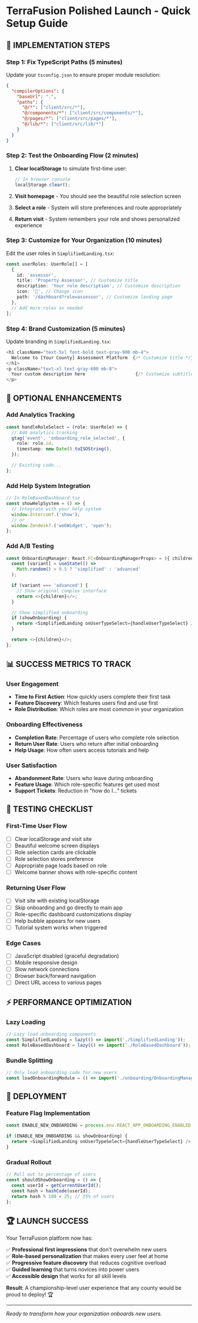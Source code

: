 # TerraFusion Polished Launch - Quick Setup Guide

## 🚀 **IMPLEMENTATION STEPS**

### **Step 1: Fix TypeScript Paths (5 minutes)**

Update your `tsconfig.json` to ensure proper module resolution:

```json
{
  "compilerOptions": {
    "baseUrl": ".",
    "paths": {
      "@/*": ["client/src/*"],
      "@/components/*": ["client/src/components/*"],
      "@/pages/*": ["client/src/pages/*"],
      "@/lib/*": ["client/src/lib/*"]
    }
  }
}
```

### **Step 2: Test the Onboarding Flow (2 minutes)**

1. **Clear localStorage** to simulate first-time user:

   ```javascript
   // In browser console
   localStorage.clear();
   ```

2. **Visit homepage** - You should see the beautiful role selection screen

3. **Select a role** - System will store preferences and route appropriately

4. **Return visit** - System remembers your role and shows personalized experience

### **Step 3: Customize for Your Organization (10 minutes)**

Edit the user roles in `SimplifiedLanding.tsx`:

```typescript
const userRoles: UserRole[] = [
  {
    id: 'assessor',
    title: 'Property Assessor', // Customize title
    description: 'Your role description', // Customize description
    icon: '🏢', // Change icon
    path: '/dashboard?role=assessor', // Customize landing page
  },
  // Add more roles as needed
];
```

### **Step 4: Brand Customization (5 minutes)**

Update branding in `SimplifiedLanding.tsx`:

```typescript
<h1 className="text-5xl font-bold text-gray-900 mb-4">
  Welcome to [Your County] Assessment Platform  {/* Customize title */}
</h1>
<p className="text-xl text-gray-600 mb-8">
  Your custom description here                   {/* Customize subtitle */}
</p>
```

## 🔧 **OPTIONAL ENHANCEMENTS**

### **Add Analytics Tracking**

```typescript
const handleRoleSelect = (role: UserRole) => {
  // Add analytics tracking
  gtag('event', 'onboarding_role_selected', {
    role: role.id,
    timestamp: new Date().toISOString(),
  });

  // Existing code...
};
```

### **Add Help System Integration**

```typescript
// In RoleBasedDashboard.tsx
const showHelpSystem = () => {
  // Integrate with your help system
  window.Intercom?.('show');
  // or
  window.Zendesk?.('webWidget', 'open');
};
```

### **Add A/B Testing**

```typescript
const OnboardingManager: React.FC<OnboardingManagerProps> = ({ children }) => {
  const [variant] = useState(() =>
    Math.random() > 0.5 ? 'simplified' : 'advanced'
  );

  if (variant === 'advanced') {
    // Show original complex interface
    return <>{children}</>;
  }

  // Show simplified onboarding
  if (showOnboarding) {
    return <SimplifiedLanding onUserTypeSelect={handleUserTypeSelect} />;
  }

  return <>{children}</>;
};
```

## 📊 **SUCCESS METRICS TO TRACK**

### **User Engagement**

- **Time to First Action**: How quickly users complete their first task
- **Feature Discovery**: Which features users find and use first
- **Role Distribution**: Which roles are most common in your organization

### **Onboarding Effectiveness**

- **Completion Rate**: Percentage of users who complete role selection
- **Return User Rate**: Users who return after initial onboarding
- **Help Usage**: How often users access tutorials and help

### **User Satisfaction**

- **Abandonment Rate**: Users who leave during onboarding
- **Feature Usage**: Which role-specific features get used most
- **Support Tickets**: Reduction in "how do I..." tickets

## 🎯 **TESTING CHECKLIST**

### **First-Time User Flow**

- [ ] Clear localStorage and visit site
- [ ] Beautiful welcome screen displays
- [ ] Role selection cards are clickable
- [ ] Role selection stores preference
- [ ] Appropriate page loads based on role
- [ ] Welcome banner shows with role-specific content

### **Returning User Flow**

- [ ] Visit site with existing localStorage
- [ ] Skip onboarding and go directly to main app
- [ ] Role-specific dashboard customizations display
- [ ] Help bubble appears for new users
- [ ] Tutorial system works when triggered

### **Edge Cases**

- [ ] JavaScript disabled (graceful degradation)
- [ ] Mobile responsive design
- [ ] Slow network connections
- [ ] Browser back/forward navigation
- [ ] Direct URL access to various pages

## ⚡ **PERFORMANCE OPTIMIZATION**

### **Lazy Loading**

```typescript
// Lazy load onboarding components
const SimplifiedLanding = lazy(() => import('./SimplifiedLanding'));
const RoleBasedDashboard = lazy(() => import('./RoleBasedDashboard'));
```

### **Bundle Splitting**

```typescript
// Only load onboarding code for new users
const loadOnboardingModule = () => import('./onboarding/OnboardingManager');
```

## 🚀 **DEPLOYMENT**

### **Feature Flag Implementation**

```typescript
const ENABLE_NEW_ONBOARDING = process.env.REACT_APP_ONBOARDING_ENABLED === 'true';

if (ENABLE_NEW_ONBOARDING && showOnboarding) {
  return <SimplifiedLanding onUserTypeSelect={handleUserTypeSelect} />;
}
```

### **Gradual Rollout**

```typescript
// Roll out to percentage of users
const shouldShowOnboarding = () => {
  const userId = getCurrentUserId();
  const hash = hashCode(userId);
  return hash % 100 < 25; // 25% of users
};
```

## 🏆 **LAUNCH SUCCESS**

Your TerraFusion platform now has:

✅ **Professional first impressions** that don't overwhelm new users  
✅ **Role-based personalization** that makes every user feel at home  
✅ **Progressive feature discovery** that reduces cognitive overload  
✅ **Guided learning** that turns novices into power users  
✅ **Accessible design** that works for all skill levels

**Result**: A championship-level user experience that any county would be proud to deploy! 🏆

---

_Ready to transform how your organization onboards new users._
